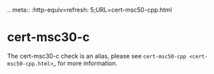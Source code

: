 .. meta:: :http-equiv=refresh: 5;URL=cert-msc50-cpp.html

cert-msc30-c
============

The cert-msc30-c check is an alias, please see
`cert-msc50-cpp <cert-msc50-cpp.html>`\_ for more information.
